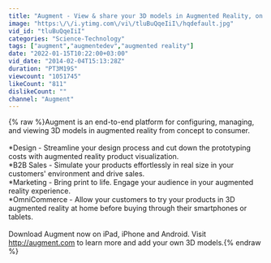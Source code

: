 ```yaml
---
title: "Augment - View & share your 3D models in Augmented Reality, on iPad, iPhone and Android"
image: "https:\/\/i.ytimg.com\/vi\/tluBuQqeIiI\/hqdefault.jpg"
vid_id: "tluBuQqeIiI"
categories: "Science-Technology"
tags: ["augment","augmentedev","augmented reality"]
date: "2022-01-15T10:22:00+03:00"
vid_date: "2014-02-04T15:13:28Z"
duration: "PT3M19S"
viewcount: "1051745"
likeCount: "811"
dislikeCount: ""
channel: "Augment"
---
```

{% raw %}Augment is an end-to-end platform for configuring, managing, and viewing 3D models in augmented reality from concept to consumer.<br /><br />*Design - Streamline your design process and cut down the prototyping costs with augmented reality product visualization.<br />*B2B Sales - Simulate your products effortlessly in real size in your customers' environment and drive sales.<br />*Marketing - Bring print to life. Engage your audience in your augmented reality experience.<br />*OmniCommerce - Allow your customers to try your products in 3D augmented reality at home before buying through their smartphones or tablets. <br /><br />Download Augment now on iPad, iPhone and Android. Visit <a rel="nofollow" target="blank" href="http://augment.com">http://augment.com</a> to learn more and add your own 3D models.{% endraw %}
